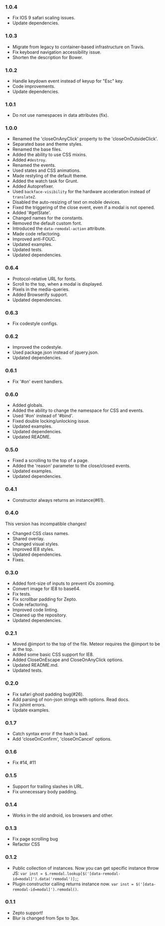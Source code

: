 ### 1.0.4
* Fix IOS 9 safari scaling issues.
* Update dependencies.

### 1.0.3
* Migrate from legacy to container-based infrastructure on Travis.
* Fix keyboard navigation accessibility issue.
* Shorten the description for Bower.

### 1.0.2
* Handle keydown event instead of keyup for "Esc" key.
* Code improvements.
* Update dependencies.

### 1.0.1
* Do not use namespaces in data attributes (fix).

### 1.0.0
* Renamed the 'closeOnAnyClick' property to the 'closeOnOutsideClick'.
* Separated base and theme styles.
* Renamed the base files.
* Added the ability to use CSS mixins.
* Added `#destroy`.
* Renamed the events.
* Used states and CSS animations.
* Made restyling of the default theme.
* Added the watch task for Grunt.
* Added Autoprefixer.
* Used `backface-visibility` for the hardware acceleration instead of `translateZ`.
* Disabled the auto-resizing of text on mobile devices.
* Fixed the triggering of the close event, even if a modal is not opened.
* Added '#getState'.
* Changed names for the constants.
* Removed the default custom font.
* Introduced the `data-remodal-action` attribute.
* Made code refactoring.
* Improved anti-FOUC.
* Updated examples.
* Updated tests.
* Updated dependencies.

### 0.6.4
* Protocol-relative URL for fonts.
* Scroll to the top, when a modal is displayed.
* Pixels in the media-queries.
* Added Browserify support.
* Updated dependencies.

### 0.6.3
* Fix codestyle configs.

### 0.6.2
* Improved the codestyle.
* Used package.json instead of jquery.json.
* Updated dependencies.

### 0.6.1
* Fix '#on' event handlers.

### 0.6.0
* Added globals.
* Added the ability to change the namespace for CSS and events.
* Used '#on' instead of '#bind'.
* Fixed double locking/unlocking issue.
* Updated examples.
* Updated dependencies.
* Updated README.

### 0.5.0
* Fixed a scrolling to the top of a page.
* Added the 'reason' parameter to the close/closed events.
* Updated examples.
* Updated dependencies.

### 0.4.1
* Constructor always returns an instance(#61).

### 0.4.0
This version has incompatible changes!

* Changed CSS class names.
* Shared overlay.
* Changed visual styles.
* Improved IE8 styles.
* Updated dependencies.
* Fixes.

### 0.3.0
* Added font-size of inputs to prevent iOs zooming.
* Convert image for IE8 to base64.
* Fix tests.
* Fix scrollbar padding for Zepto.
* Code refactoring.
* Improved code linting.
* Cleaned up the repository.
* Updated dependencies.

### 0.2.1
* Moved @import to the top of the file. Meteor requires the @import to be at the top.
* Added some basic CSS support for IE8.
* Added CloseOnEscape and CloseOnAnyClick options.
* Updated README.md.
* Updated tests.

### 0.2.0
* Fix safari ghost padding bug(#26).
* Add parsing of non-json strings with options. Read docs.
* Fix jshint errors.
* Update examples.

### 0.1.7
* Catch syntax error if the hash is bad.
* Add 'closeOnConfirm', 'closeOnCancel' options.

### 0.1.6
* Fix #14, #11

### 0.1.5
* Support for trailing slashes in URL.
* Fix unnecessary body padding.

### 0.1.4
* Works in the old android, ios browsers and other.

### 0.1.3
* Fix page scrolling bug
* Refactor CSS

### 0.1.2
* Public collection of instances. Now you can get specific instance throw JS: `var inst = $.remodal.lookup[$('[data-remodal-id=modal]').data('remodal')];`;
* Plugin constructor calling returns instance now. `var inst = $('[data-remodal-id=modal]').remodal()`.

### 0.1.1
* Zepto support!
* Blur is changed from 5px to 3px.
